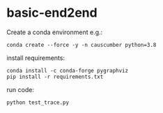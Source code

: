# basic-end2end

Create a conda environment e.g.:

```
conda create --force -y -n causcumber python=3.8
```

install requirements:

```
conda install -c conda-forge pygraphviz
pip install -r requirements.txt
```

run code:

```
python test_trace.py
```